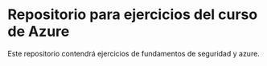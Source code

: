 
# Repositorio para ejercicios del curso de Azure 

Este repositorio contendrá ejercicios de fundamentos de seguridad y azure. 
